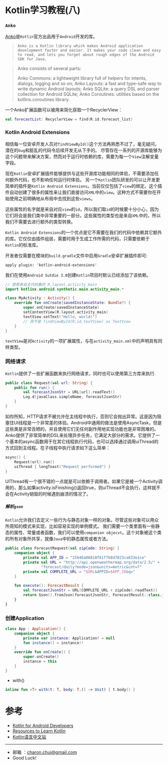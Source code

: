 Kotlin学习教程(八)
===


### `Anko`

[Anko](https://github.com/Kotlin/anko)是`Kotlin`官方出品用于`Android`开发的库。


> `Anko is a Kotlin library which makes Android application development faster and easier. It makes your code clean and easy to read, and lets you forget about rough edges of the Android SDK for Java.`


> Anko consists of several parts:
>
> Anko Commons: a lightweight library full of helpers for intents, dialogs, logging and so on;
> Anko Layouts: a fast and type-safe way to write dynamic Android layouts;
> Anko SQLite: a query DSL and parser collection for Android SQLite;
> Anko Coroutines: utilities based on the kotlinx.coroutines library.


一个Anko扩展函数可以被用来简化获取一个RecyclerView：
```kotlin
val forecastList: RecyclerView = find(R.id.forecast_list)
```



### Kotlin Android Extensions

相信每一位安卓开发人员对`findViewById()`这个方法再熟悉不过了，毫无疑问，潜在的`bug`和脏乱的代码令后续开发无从下手的。 尽管存在一系列的开源库能够为这个问题带来解决方案，然而对于运行时依赖的库，需要为每一个`View`注解变量字段。

现在`Kotlin`安卓扩展插件能够提供与这些开源库功能相同的体验，不需要添加任何额外代码，也不影响任何运行时体验。
另一个`Kotlin`团队研发的可以让开发更简单的插件是`Kotlin Android Extensions`。当前仅仅包括了`view`的绑定。这个插件自动创建了很多的属性来让我们直接访问`XML`中的`view`。这种方式不需要你在开始使用之前明确地从布局中去找到这些`views`。

这些属性的名字就是来自对应`view`的`id`，所以我们取`id`的时候要十分小心，因为它们将会是我们类中非常重要的一部分。这些属性的类型也是来自`XML`中的，所以我们不需要去进行额外的类型转换。

`Kotlin Android Extensions`的一个优点是它不需要在我们的代码中依赖其它额外的库。它仅仅由插件组层，需要时用于生成工作所需的代码，只需要依赖于`Kotlin`的标准库。

开发者仅需要在模块的`build.gradle`文件中启用`Gradle`安卓扩展插件即可:   

```
apply plugin: 'kotlin-android-extensions'
```

我们在使用`Android Sutdio 3.0`创建`Kotlin`项目时默认已经添加了该依赖。   

```kotlin
// 使用来自主代码集的 R.layout.activity_main
import kotlinx.android.synthetic.main.activity_main.*

class MyActivity : Activity() {
    override fun onCreate(savedInstanceState: Bundle?) {
        super.onCreate(savedInstanceState)
        setContentView(R.layout.activity_main)
        textView.setText("Hello, world!")
        // 而不是 findViewById(R.id.textView) as TextView
    }
}
```
`textView`是对`Activity`的一项扩展属性，与在`activity_main.xml`中的声明具有同样类型。


### 网络请求   


`Kotlin`提供了一些扩展函数来执行网络请求，同时也可以使用第三方库来执行.     
```kotlin
public class Request(val url: String) {
    public fun run() {
        val forecastJsonStr = URL(url).readText()
        Log.d(javaClass.simpleName, forecastJsonStr)
    }
}
```

如你所知，HTTP请求不被允许在主线程中执行，否则它会抛出异常。这是因为阻塞住UI线程是一个非常差的体验。Android中通用的做法是使用AsyncTask，但是这些类是非常丑陋的，并且使用它们无任何副作用地实现功能也是非常困难的。Anko提供了非常简单的DSL来处理异步任务，它满足大部分的需求。它提供了一个基本的async函数用于在其它线程执行代码，也可以选择通过调用uiThread的方式回到主线程。在子线程中执行请求如下这么简单：
```kotlin
async() {
    Request(url).run()
    uiThread { longToast("Request performed") }
}
```
UIThread有一个很不错的一点就是可以依赖于调用者。如果它是被一个Activity调用的，那么如果activity.isFinishing()返回true，则uiThread不会执行，这样就不会在Activity销毁的时候遇到崩溃的情况了。

##### 解析`gson`

`Kotlin`允许我们去定义一些行为与静态对象一样的对象。尽管这些对象可以用众所周知的模式来实现，比如容易实现的单例模式。
我们需要一个类里面有一些静态的属性、常量或者函数，我们可以使用`companion objecvt`。这个对象被这个类的所有对象所共享，就像`Java`中的静态属性或者方法。
```kotlin
public class ForecastRequest(val zipCode: String) {
    companion object {
        private val APP_ID = "15646a06818f61f7b8d7823ca833e1ce"
        private val URL = "http://api.openweathermap.org/data/2.5/" +
                "forecast/daily?mode=json&units=metric&cnt=7"
        private val COMPLETE_URL = "$URL&APPID=$APP_ID&q="
    }
    
    fun execute(): ForecastResult {
        val forecastJsonStr = URL(COMPLETE_URL + zipCode).readText()
        return Gson().fromJson(forecastJsonStr, ForecastResult::class.java)
    }
}
```


### 创建Application 

```kotlin
class App : Application() {
    companion object {
        private var instance: Application? = null
        fun instance() = instance!!
    }
    override fun onCreate() {
        super.onCreate()
        instance = this
    }
}

```




- with() 

```kotlin
inline fun <T> with(t: T, body: T.() -> Unit) { t.body() }
```



参考
===

- [Kotlin for Android Developers](https://leanpub.com/kotlin-for-android-developers)
- [Resources to Learn Kotlin](https://developer.android.com/kotlin/resources.html)
- [Kotlin语言中文站](https://www.kotlincn.net/docs/reference/coding-conventions.html)


---

- 邮箱 ：charon.chui@gmail.com  
- Good Luck! 

